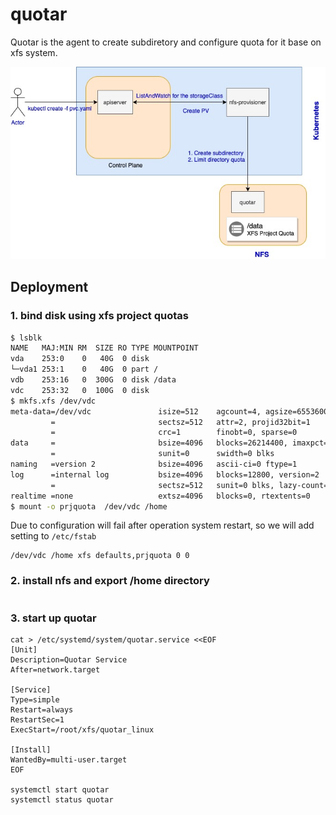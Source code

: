 # quotar

Quotar is the agent to create subdiretory and configure quota for it base on xfs system.

![](images/quotar-design.jpg)


## Deployment

### 1. bind disk using xfs project quotas


```bash
$ lsblk
NAME   MAJ:MIN RM  SIZE RO TYPE MOUNTPOINT
vda    253:0    0   40G  0 disk
└─vda1 253:1    0   40G  0 part /
vdb    253:16   0  300G  0 disk /data
vdc    253:32   0  100G  0 disk
$ mkfs.xfs /dev/vdc
meta-data=/dev/vdc               isize=512    agcount=4, agsize=6553600 blks
         =                       sectsz=512   attr=2, projid32bit=1
         =                       crc=1        finobt=0, sparse=0
data     =                       bsize=4096   blocks=26214400, imaxpct=25
         =                       sunit=0      swidth=0 blks
naming   =version 2              bsize=4096   ascii-ci=0 ftype=1
log      =internal log           bsize=4096   blocks=12800, version=2
         =                       sectsz=512   sunit=0 blks, lazy-count=1
realtime =none                   extsz=4096   blocks=0, rtextents=0
$ mount -o prjquota  /dev/vdc /home
```

Due to configuration will fail after operation system restart, so we will add setting to `/etc/fstab`

```
/dev/vdc /home xfs defaults,prjquota 0 0
```


### 2. install nfs and export /home directory

```

```

### 3. start up quotar

```
cat > /etc/systemd/system/quotar.service <<EOF
[Unit]
Description=Quotar Service
After=network.target

[Service]
Type=simple
Restart=always
RestartSec=1
ExecStart=/root/xfs/quotar_linux

[Install]
WantedBy=multi-user.target
EOF

systemctl start quotar
systemctl status quotar
```



